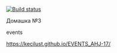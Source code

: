 [![Build status](https://ci.appveyor.com/api/projects/status/f4yrayrum4eqr1t3?svg=true)](https://ci.appveyor.com/project/KeciLust/events-ahj-17)

Домашка №3

events

https://kecilust.github.io/EVENTS_AHJ-17/